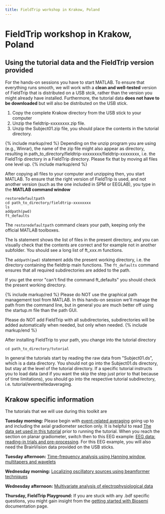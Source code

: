 ```yaml
---
title: FieldTrip workshop in Krakow, Poland
---
```


# FieldTrip workshop in Krakow, Poland

## Using the tutorial data and the FieldTrip version provided

For the hands-on sessions you have to start MATLAB. To ensure that
everything runs smooth, we will work with a **clean and well-tested**
version of FieldTrip that is distributed on a USB stcik, rather than the version you might already
have installed. Furthermore, the tutorial data **does not have to be
downloaded** but will also be distributed on the USB stick.

1.  Copy the complete Krakow directory from the USB stick to your computer
2.  Unzip the fieldtrip-xxxxxxxx.zip file.
3.  Unzip the Subject01.zip file, you should place the contents in the tutorial directory.

{% include markup/red %}
Depending on the unzip program you are using (e.g., Winrar), the name of the zip file might also appear as directory, resulting in path_to_directory/fieldtrip-xxxxxxxx/fieldtrip-xxxxxxxx, i.e. the FieldTrip directory in a FieldTrip directory. Please fix that by moving all files one level up.
{% include markup/end %}

After copying all files to your computer and unzipping then, you start MATLAB. To ensure that the right version of FieldTrip is used, and not another version (such as the one included in SPM or EEGLAB), you type in the **MATLAB command window**

    restoredefaultpath
    cd path_to_directory/fieldtrip-xxxxxxxx
    ls
    addpath(pwd)
    ft_defaults

The `restoredefaultpath` command clears your path, keeping only the
official MATLAB toolboxes.

The ls statement shows the list of files in the present directory, and you can visually check that the contents are correct and for example not in another subfolder. You should see a long list of ft_xxx.m functions.

The `addpath(pwd)` statement adds the
present working directory, i.e. the directory containing the fieldtrip
main functions. The `ft_defaults` command ensures that all required
subdirectories are added to the path.

If you get the error "can't find the command ft_defaults" you should check the present working directory.

{% include markup/red %}
Please do NOT use the graphical path management tool from MATLAB. In this hands-on session we'll manage the path from the command line, but in general you are much better off using the startup.m file than the path GUI.

Please do NOT add FieldTrip with all subdirectories, subdirectories will be added automatically when needed, but only when needed.
{% include markup/end %}

After installing FieldTrip to your path, you change into the tutorial directory

    cd path_to_directory/tutorial

In general the tutorials start by reading the raw data from
"Subject01.ds", which is a data directory. You should not go into
the Subject01.ds directory, but stay at the level of the tutorial
directory. If a specific tutorial instructs you to load data (and
if you want the skip the step just prior to that because of time
limitations), you should go into the respective tutorial subdirectory,
i.e. tutorial/eventreltedaveraging.

## Krakow specific information

The tutorials that we will use during this toolkit are

**Tuesday morning:** Please begin with [event-related averaging](/tutorial/eventrelatedaveraging) going up to and including the axial gradiometer section only. It is helpful to read [The data set used in this tutorial](/tutorial/meg_language) prior to running the tutorial. When you reach the section on planar gradiometer, switch then to this EEG example: [EEG data: reading-in trials and pre-processing](/tutorial/preprocessing_erp). For this EEG example, you will also need the BrainVision data provided on the USB sticks.

**Tuesday afternoon:** [Time-frequency analysis using Hanning window, multitapers and wavelets](/tutorial/timefrequencyanalysis)

**Wednesday morning:** [Localizing oscillatory sources using beamformer techniques](/tutorial/beamformer)

**Wednesday afternoon:** [Multivariate analysis of electrophysiological data](/tutorial/multivariateanalysis)

**Thursday, FieldTrip Playground:** If you are stuck with any .bdf specific questions, you might gain insight from the [getting started with Biosemi](/getting_started/biosemi) documentation page.
